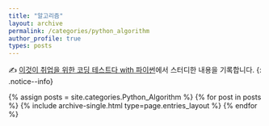 ```yaml
---
title: "알고리즘"
layout: archive
permalink: /categories/python_algorithm
author_profile: true
types: posts
---
```


✍️ [이것이 취업을 위한 코딩 테스트다 with 파이썬](https://www.hanbit.co.kr/store/books/look.php?p_code=B8945183661)에서 스터디한 내용을 기록합니다.
{: .notice--info}

{% assign posts = site.categories.Python_Algorithm %}
{% for post in posts %}
 {% include archive-single.html type=page.entries_layout %} 
{% endfor %}